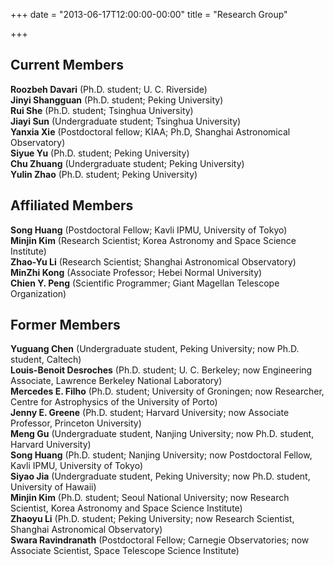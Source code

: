 +++
date = "2013-06-17T12:00:00-00:00"
title = "Research Group"

+++

## Current Members
**Roozbeh Davari** (Ph.D. student; U. C. Riverside)    
**Jinyi Shangguan** (Ph.D. student; Peking University)    
**Rui She** (Ph.D. student; Tsinghua University)    
**Jiayi Sun** (Undergraduate student; Tsinghua University)    
**Yanxia Xie** (Postdoctoral fellow;  KIAA; Ph.D, Shanghai Astronomical Observatory)    
**Siyue Yu** (Ph.D. student; Peking University)    
**Chu Zhuang** (Undergraduate student; Peking University)    
**Yulin Zhao** (Ph.D. student; Peking University)    

## Affiliated Members
**Song Huang** (Postdoctoral Fellow; Kavli IPMU, University of Tokyo)    
**Minjin Kim** (Research Scientist; Korea Astronomy and Space Science Institute)    
**Zhao-Yu Li** (Research Scientist; Shanghai Astronomical Observatory)    
**MinZhi Kong** (Associate Professor; Hebei Normal University)    
**Chien Y. Peng** (Scientific Programmer; Giant Magellan Telescope Organization)    

## Former Members
**Yuguang Chen** (Undergraduate student, Peking University; now Ph.D. student, Caltech)    
**Louis-Benoit Desroches** (Ph.D. student; U. C. Berkeley; now Engineering Associate, Lawrence Berkeley National Laboratory)    
**Mercedes E. Filho** (Ph.D. student; University of Groningen; now Researcher, Centre for Astrophysics of the University of Porto)    
**Jenny E. Greene** (Ph.D. student; Harvard University; now Associate Professor, Princeton University)    
**Meng Gu** (Undergraduate student, Nanjing University; now Ph.D. student, Harvard University)    
**Song Huang** (Ph.D. student; Nanjing University; now Postdoctoral Fellow, Kavli IPMU, University of Tokyo)    
**Siyao Jia** (Undergraduate student, Peking University; now Ph.D. student, University of Hawaii)    
**Minjin Kim** (Ph.D. student; Seoul National University; now Research Scientist, Korea Astronomy and Space Science Institute)    
**Zhaoyu Li** (Ph.D. student; Peking University; now Research Scientist,  Shanghai Astronomical Observatory)    
**Swara Ravindranath** (Postdoctoral Fellow; Carnegie Observatories; now Associate Scientist, Space Telescope Science Institute)    